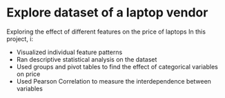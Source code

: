 # Explore dataset of a laptop vendor
 Exploring the effect of different features on the price of laptops
 In this project, i:
* Visualized individual feature patterns
* Ran descriptive statistical analysis on the dataset
* Used groups and pivot tables to find the effect of categorical variables on price
* Used Pearson Correlation to measure the interdependence between variables
